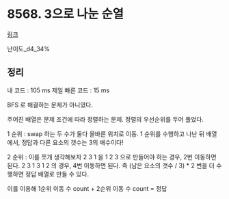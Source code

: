 # 8568. 3으로 나눈 순열

[링크](https://swexpertacademy.com/main/code/problem/problemDetail.do?contestProbId=AW1B8rJq3NUDFARC&categoryId=AW1B8rJq3NUDFARC&categoryType=CODE)

난이도\_d4\_34%

## 정리

내 코드 : 105 ms
제일 빠른 코드 : 15 ms

BFS 로 해결하는 문제가 아니였다.

주어진 배열은 문제 조건에 따라 정렬하는 문제.
정렬의 우선순위를 두어 풀었다.

1 순위 : swap 하는 두 수가 둘다 올바른 위치로 이동.
1 순위를 수행하고 나난 뒤 배열에서, 정답과 다른 요소의 갯수는 3의 배수이다!

2 순위 :
이를 쪼개 생각해보자
2 3 1 을 1 2 3 으로 만들어야 하는 경우, 2번 이동하면 된다.
2 3 1 3 1 2 의 경우, 4번 이동하면 된다.
즉 (남은 요소의 갯수 / 3) * 2 번을 더 수행하면 정답 배열로 만들 수 있다.

이를 이용해 1순위 이동 수 count + 2순위 이동 수 count = 정답
